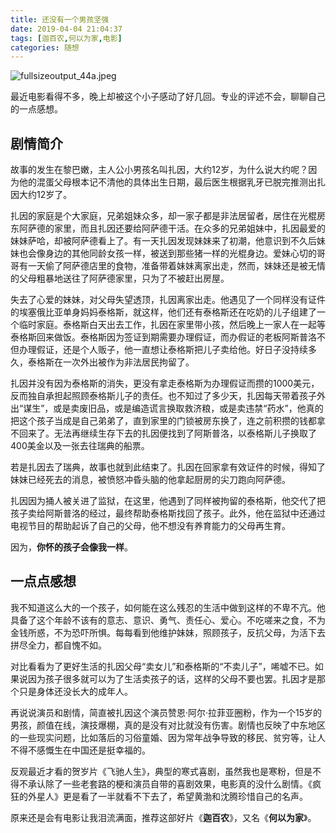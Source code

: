 ```yaml
---
title: 还没有一个男孩坚强
date: 2019-04-04 21:04:37
tags: [迦百农,何以为家,电影]
categories: 随想
---
```

![fullsizeoutput_44a.jpeg](https://i.loli.net/2019/04/04/5ca6009fb0382.jpeg)


最近电影看得不多，晚上却被这个小子感动了好几回。专业的评述不会，聊聊自己的一点感想。
<!--more-->
## 剧情简介
故事的发生在黎巴嫩，主人公小男孩名叫扎因，大约12岁，为什么说大约呢？因为他的混蛋父母根本记不清他的具体出生日期，最后医生根据乳牙已脱完推测出扎因大约12岁了。  

扎因的家庭是个大家庭，兄弟姐妹众多，却一家子都是非法居留者，居住在光棍房东阿萨德的家里，而且扎因还要给阿萨德干活。在众多的兄弟姐妹中，扎因最爱的妹妹萨哈，却被阿萨德看上了。有一天扎因发现妹妹来了初潮，他意识到不久后妹妹也会像身边的其他同龄女孩一样，被送到那些猪一样的光棍身边。爱妹心切的哥哥有一天偷了阿萨德店里的食物，准备带着妹妹离家出走，然而，妹妹还是被无情的父母粗暴地送往了阿萨德家里，只为了不被赶出房屋。

失去了心爱的妹妹，对父母失望透顶，扎因离家出走。他遇见了一个同样没有证件的埃塞俄比亚单身妈妈泰格斯，就这样，他们还有泰格斯还在吃奶的儿子组建了一个临时家庭。泰格斯白天出去工作，扎因在家里带小孩，然后晚上一家人在一起等泰格斯回来做饭。泰格斯因为签证到期需要办理假证，而办假证的老板阿斯普洛不但办理假证，还是个人贩子，他一直想让泰格斯把儿子卖给他。好日子没持续多久，泰格斯在一次外出被作为非法居民拘留了。  

扎因并没有因为泰格斯的消失，更没有拿走泰格斯为办理假证而攒的1000美元，反而独自承担起照顾泰格斯儿子的责任。也不知过了多少天，扎因每天带着孩子外出“谋生”，或是卖废旧品，或是编造谎言换取救济粮，或是卖违禁“药水”，他真的把这个孩子当成是自己弟弟了，直到家里的门锁被房东换了，连之前积攒的钱都拿不回来了。无法再继续生存下去的扎因便找到了阿斯普洛，以泰格斯儿子换取了400美金以及一张去往瑞典的船票。  

若是扎因去了瑞典，故事也就到此结束了。扎因在回家拿有效证件的时候，得知了妹妹已经死去的消息，被愤怒冲昏头脑的他拿起厨房的尖刀跑向阿萨德。  

扎因因为捅人被关进了监狱，在这里，他遇到了同样被拘留的泰格斯，他交代了把孩子卖给阿斯普洛的经过，最终帮助泰格斯找回了孩子。此外，他在监狱中还通过电视节目的帮助起诉了自己的父母，他不想没有养育能力的父母再生育。

因为，**你怀的孩子会像我一样**。

## 一点点感想
我不知道这么大的一个孩子，如何能在这么残忍的生活中做到这样的不卑不亢。他具备了这个年龄不该有的意志、意识、勇气、责任心、爱心。不吃嗟来之食，不为金钱所惑，不为恐吓所惧。每每看到他维护妹妹，照顾孩子，反抗父母，为活下去拼尽全力，都自愧不如。  

对比看看为了更好生活的扎因父母“卖女儿”和泰格斯的“不卖儿子”，唏嘘不已。如果说因为孩子很多就可以为了生活卖孩子的话，这样的父母不要也罢。扎因才是那个只是身体还没长大的成年人。

再说说演员和剧情，简直被扎因这个演员赞恩·阿尔·拉菲亚圈粉，作为一个15岁的男孩，颜值在线，演技爆棚，真的是没有对比就没有伤害。剧情也反映了中东地区的一些现实问题，比如落后的习俗童婚、因为常年战争导致的移民、贫穷等，让人不得不感慨生在中国还是挺幸福的。

反观最近才看的贺岁片《飞驰人生》，典型的寒式喜剧，虽然我也是寒粉，但是不得不承认除了一些老套路的梗和演员自带的喜剧效果，电影真的没什么剧情。《疯狂的外星人》更是看了一半就看不下去了，希望黄渤和沈腾珍惜自己的名声。

原来还是会有电影让我泪流满面，推荐这部好片《**迦百农**》，又名《**何以为家**》。